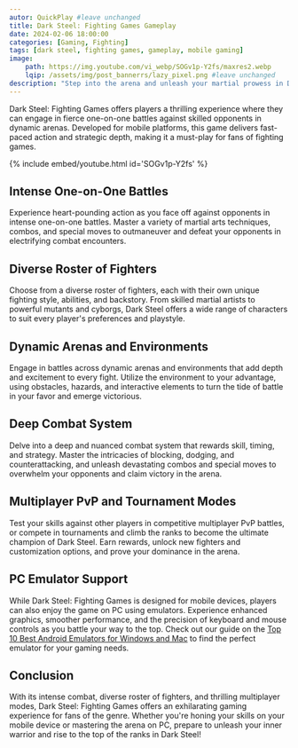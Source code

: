 ```yaml
---
autor: QuickPlay #leave unchanged
title: Dark Steel: Fighting Games Gameplay
date: 2024-02-06 18:00:00
categories: [Gaming, Fighting]
tags: [dark steel, fighting games, gameplay, mobile gaming]
image: 
    path: https://img.youtube.com/vi_webp/SOGv1p-Y2fs/maxres2.webp 
    lqip: /assets/img/post_bannerrs/lazy_pixel.png #leave unchanged
description: "Step into the arena and unleash your martial prowess in Dark Steel: Fighting Games, an adrenaline-pumping mobile game that challenges you to prove your skills in intense one-on-one combat. Explore its thrilling gameplay, diverse roster of fighters, and how to dominate the competition on both mobile and PC with emulators."
---
```


Dark Steel: Fighting Games offers players a thrilling experience where they can engage in fierce one-on-one battles against skilled opponents in dynamic arenas. Developed for mobile platforms, this game delivers fast-paced action and strategic depth, making it a must-play for fans of fighting games.

{% include embed/youtube.html id='SOGv1p-Y2fs' %}

## Intense One-on-One Battles
Experience heart-pounding action as you face off against opponents in intense one-on-one battles. Master a variety of martial arts techniques, combos, and special moves to outmaneuver and defeat your opponents in electrifying combat encounters.

## Diverse Roster of Fighters
Choose from a diverse roster of fighters, each with their own unique fighting style, abilities, and backstory. From skilled martial artists to powerful mutants and cyborgs, Dark Steel offers a wide range of characters to suit every player's preferences and playstyle.

## Dynamic Arenas and Environments
Engage in battles across dynamic arenas and environments that add depth and excitement to every fight. Utilize the environment to your advantage, using obstacles, hazards, and interactive elements to turn the tide of battle in your favor and emerge victorious.

## Deep Combat System
Delve into a deep and nuanced combat system that rewards skill, timing, and strategy. Master the intricacies of blocking, dodging, and counterattacking, and unleash devastating combos and special moves to overwhelm your opponents and claim victory in the arena.

## Multiplayer PvP and Tournament Modes
Test your skills against other players in competitive multiplayer PvP battles, or compete in tournaments and climb the ranks to become the ultimate champion of Dark Steel. Earn rewards, unlock new fighters and customization options, and prove your dominance in the arena.

## PC Emulator Support
While Dark Steel: Fighting Games is designed for mobile devices, players can also enjoy the game on PC using emulators. Experience enhanced graphics, smoother performance, and the precision of keyboard and mouse controls as you battle your way to the top. Check out our guide on the [Top 10 Best Android Emulators for Windows and Mac](https://quickplaymobile.github.io/posts/Top-10-Best-Android-Emulators-for-Windows-and-Mac/) to find the perfect emulator for your gaming needs.

## Conclusion
With its intense combat, diverse roster of fighters, and thrilling multiplayer modes, Dark Steel: Fighting Games offers an exhilarating gaming experience for fans of the genre. Whether you're honing your skills on your mobile device or mastering the arena on PC, prepare to unleash your inner warrior and rise to the top of the ranks in Dark Steel!

